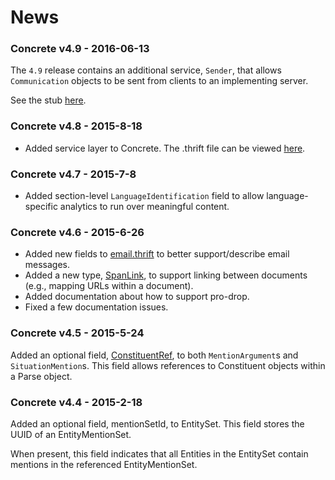 # News
### Concrete v4.9 - 2016-06-13
The `4.9` release contains an additional service, `Sender`, that
allows `Communication` objects to be sent from clients to an
implementing server.

See the stub [here](thrift/services.thrift#L66).

### Concrete v4.8 - 2015-8-18
* Added service layer to Concrete. The .thrift file can be
viewed [here](thrift/services.thrift).

### Concrete v4.7 - 2015-7-8
* Added section-level `LanguageIdentification` field
to allow language-specific analytics to run over meaningful
content.

### Concrete v4.6 - 2015-6-26
* Added new fields to [email.thrift](thrift/email.thrift) to better
support/describe email messages.
* Added a new type, [SpanLink](thrift/structure.thrift#L457), to
support linking between documents (e.g., mapping URLs within a
document).
* Added documentation about how to support pro-drop.
* Fixed a few documentation issues.

### Concrete v4.5 - 2015-5-24
Added an optional field, [ConstituentRef](thrift/structure.thrift#L91), to both
`MentionArgument`s and `SituationMention`s. This field allows references to
Constituent objects within a Parse object.

### Concrete v4.4 - 2015-2-18
Added an optional field, mentionSetId, to EntitySet. This field stores
the UUID of an EntityMentionSet.

When present, this field indicates that all Entities in the EntitySet
contain mentions in the referenced EntityMentionSet.
